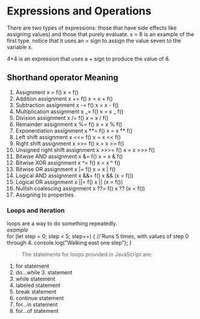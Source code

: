 # Expressions and Operations

There are two types of expressions: those that have side effects like assigning values) and those that purely evaluate. x = 8 is an example of the first type. notice that it uses an = sign to assign the value seven to the variable x.

4+4 is an expression that uses a + sign to produce the value of 8.

## Shorthand operator Meaning

1. Assignment x = f() x = f()
2. Addition assignment x += f() x = x + f()
3. Subtraction assignment x -= f() x = x - f()
4. Multiplication assignment x _= f() x = x _ f()
5. Division assignment x /= f() x = x / f()
6. Remainder assignment x %= f() x = x % f()
7. Exponentiation assignment x **= f() x = x ** f()
8. Left shift assignment x <<= f() x = x << f()
9. Right shift assignment x >>= f() x = x >> f()
10. Unsigned right shift assignment x >>>= f() x = x >>> f()
11. Bitwise AND assignment x &= f() x = x & f()
12. Bitwise XOR assignment x ^= f() x = x ^ f()
13. Bitwise OR assignment x |= f() x = x | f()
14. Logical AND assignment x &&= f() x && (x = f())
15. Logical OR assignment x ||= f() x || (x = f())
16. Nullish coalescing assignment x ??= f() x ?? (x = f())
17. Assigning to properties

### Loops and iteration

loops are a way to do something repeatedly.  
_example_ </br>
for (let step = 0; step < 5; step++) {
// Runs 5 times, with values of step 0 through 4.
console.log("Walking east one step");
}

> The statements for loops provided in JavaScript are:

1. for statement
2. do...while 3. statement
3. while statement
4. labeled statement
5. break statement
6. continue statement
7. for...in statement
8. for...of statement
